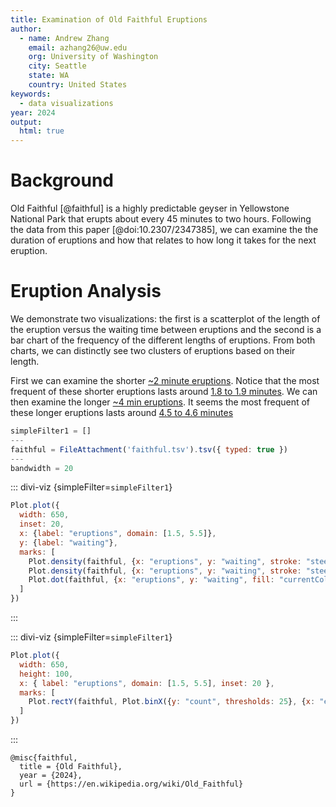 ```yaml
---
title: Examination of Old Faithful Eruptions
author:
  - name: Andrew Zhang
    email: azhang26@uw.edu
    org: University of Washington
    city: Seattle
    state: WA
    country: United States
keywords:
  - data visualizations
year: 2024
output:
  html: true
---
```


# Background

Old Faithful [@faithful] is a highly predictable geyser in Yellowstone National Park that erupts about every 45 minutes to two hours. Following the data from this paper [@doi:10.2307/2347385], we can examine the the duration of eruptions and how that relates to how long it takes for the next eruption.

# Eruption Analysis
We demonstrate two visualizations: the first is a scatterplot of the length of the eruption versus the waiting time between eruptions and the second is a bar chart of the frequency of the different lengths of eruptions. From both charts, we can distinctly see two clusters of eruptions based on their length.

First we can examine the shorter [~2 minute eruptions](`simpleFilter1=[['eruptions',0,2.5]]`). Notice that the most frequent of these shorter eruptions lasts around [1.8 to 1.9 minutes](`simpleFilter1=[['eruptions',1.8,1.9]]`). We can then examine the longer [~4 min eruptions](`simpleFilter1=[['eruptions',3.5,5.5]]`). It seems the most frequent of these longer eruptions lasts around [4.5 to 4.6 minutes](`simpleFilter1=[['eruptions',4.5,4.6]]`)

```js
simpleFilter1 = []
---
faithful = FileAttachment('faithful.tsv').tsv({ typed: true })
---
bandwidth = 20
```
::: divi-viz {simpleFilter=`simpleFilter1`}
``` js
Plot.plot({
  width: 650,
  inset: 20,
  x: {label: "eruptions", domain: [1.5, 5.5]},
  y: {label: "waiting"},
  marks: [
    Plot.density(faithful, {x: "eruptions", y: "waiting", stroke: "steelblue", strokeWidth: 0.25, bandwidth}),
    Plot.density(faithful, {x: "eruptions", y: "waiting", stroke: "steelblue", thresholds: 4, bandwidth}),
    Plot.dot(faithful, {x: "eruptions", y: "waiting", fill: "currentColor", r: 1.5})
  ]
})
```
:::

::: divi-viz {simpleFilter=`simpleFilter1`}
``` js
Plot.plot({
  width: 650,
  height: 100,
  x: { label: "eruptions", domain: [1.5, 5.5], inset: 20 },
  marks: [
    Plot.rectY(faithful, Plot.binX({y: "count", thresholds: 25}, {x: "eruptions", "fill": "steelblue"}))
  ]
})
```
:::

~~~ bibliography
@misc{faithful,
  title = {Old Faithful},
  year = {2024},
  url = {https://en.wikipedia.org/wiki/Old_Faithful}
}
~~~
